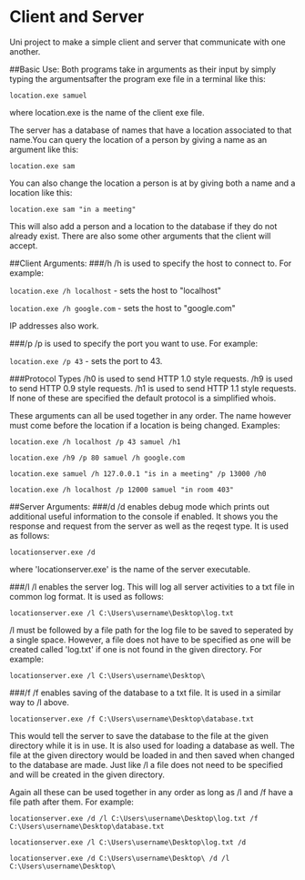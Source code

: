 # Client and Server
Uni project to make a simple client and server that communicate with one another.

##Basic Use:
Both programs take in arguments as their input by simply typing the argumentsafter the program exe file in a terminal like this:

`location.exe samuel`

where location.exe is the name of the client exe file.

The server has a database of names that have a location associated to that name.You can query the location of a person by giving a name as an argument like this:

`location.exe sam`

You can also change the location a person is at by giving both a name and a location like this:

`location.exe sam "in a meeting"`

This will also add a person and a location to the database if they do not already exist. There are also some other arguments that the client will accept.

##Client Arguments:
###/h
/h is used to specify the host to connect to. For example:

`location.exe /h localhost` - sets the host to "localhost"

`location.exe /h google.com` - sets the host to "google.com"

IP addresses also work.

###/p 
/p is used to specify the port you want to use. For example:

`location.exe /p 43` - sets the port to 43.

###Protocol Types
/h0 is used to send HTTP 1.0 style requests.
/h9 is used to send HTTP 0.9 style requests.
/h1 is used to send HTTP 1.1 style requests.
If none of these are specified the default protocol is  a simplified whois.

These arguments can all be used together in any order. The name however must come before the location if a location is being changed.
Examples:

`location.exe /h localhost /p 43 samuel /h1`

`location.exe /h9 /p 80 samuel /h google.com`

`location.exe samuel /h 127.0.0.1 "is in a meeting" /p 13000 /h0`

`location.exe /h localhost /p 12000 samuel "in room 403"`

##Server Arguments:
###/d
/d enables debug mode which prints out additional useful information to the console if enabled. It shows you the response and request from the server as well as the reqest type. It is used as follows:

`locationserver.exe /d`

where 'locationserver.exe' is the name of the server executable.

###/l
/l enables the server log. This will log all server activities to a txt file in common log format. It is used as follows:

`locationserver.exe /l C:\Users\username\Desktop\log.txt`

/l must be followed by a file path for the log file to be saved to seperated by a single space. However, a file does not have to be specified as one will be created called 'log.txt' if one is not found in the given directory. For example:

`locationserver.exe /l C:\Users\username\Desktop\`

###/f
/f enables saving of the database to a txt file. It is used in a similar way to /l above.

`locationserver.exe /f C:\Users\username\Desktop\database.txt`

This would tell the server to save the database to the file at the given directory while it is in use. It is also used for loading a database as well. The file at the given  directory would be loaded in and then saved when changed to the database are made. Just like /l a file does not need to be specified and will be created in the given directory.

Again all these can be used together in any order as long as /l and /f have a file path after them. For example:

`locationserver.exe /d /l C:\Users\username\Desktop\log.txt /f C:\Users\username\Desktop\database.txt`

`locationserver.exe /l C:\Users\username\Desktop\log.txt /d`

`locationserver.exe /d C:\Users\username\Desktop\ /d /l C:\Users\username\Desktop\`

